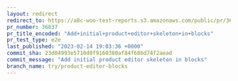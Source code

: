 ```yaml
---
layout: redirect
redirect_to: https://a8c-woo-test-reports.s3.amazonaws.com/public/pr/36837/e2e/index.html
pr_number: 36837
pr_title_encoded: "Add+initial+product+editor+skeleton+in+blocks"
pr_test_type: e2e
last_published: "2023-02-14 19:03:36 +0000"
commit_sha: 23d04993e5710d0f9160380af84f68bd74f2aead
commit_message: "Add initial product editor skeleton in blocks"
branch_name: try/product-editor-blocks
---
```

